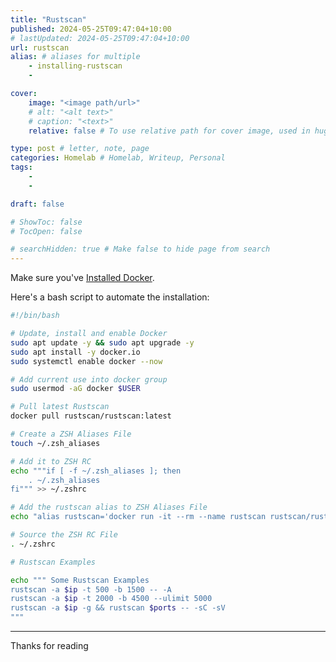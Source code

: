 ```yaml
---
title: "Rustscan"
published: 2024-05-25T09:47:04+10:00
# lastUpdated: 2024-05-25T09:47:04+10:00
url: rustscan
alias: # aliases for multiple
    - installing-rustscan
    - 

cover:
    image: "<image path/url>"
    # alt: "<alt text>"
    # caption: "<text>"
    relative: false # To use relative path for cover image, used in hugo Page-bundles 

type: post # letter, note, page
categories: Homelab # Homelab, Writeup, Personal
tags:
    - 
    - 

draft: false

# ShowToc: false
# TocOpen: false

# searchHidden: true # Make false to hide page from search
---
```


Make sure you've [Installed Docker](https://mrash.co/docker/).

Here's a bash script to automate the installation:

```bash
#!/bin/bash

# Update, install and enable Docker
sudo apt update -y && sudo apt upgrade -y
sudo apt install -y docker.io
sudo systemctl enable docker --now

# Add current use into docker group
sudo usermod -aG docker $USER

# Pull latest Rustscan
docker pull rustscan/rustscan:latest

# Create a ZSH Aliases File
touch ~/.zsh_aliases

# Add it to ZSH RC
echo """if [ -f ~/.zsh_aliases ]; then
    . ~/.zsh_aliases
fi""" >> ~/.zshrc

# Add the rustscan alias to ZSH Aliases File
echo "alias rustscan='docker run -it --rm --name rustscan rustscan/rustscan:latest'" >> ~/.zsh_aliases

# Source the ZSH RC File
. ~/.zshrc

# Rustscan Examples

echo """ Some Rustscan Examples
rustscan -a $ip -t 500 -b 1500 -- -A
rustscan -a $ip -t 2000 -b 4500 --ulimit 5000
rustscan -a $ip -g && rustscan $ports -- -sC -sV
"""

```



---

Thanks for reading
